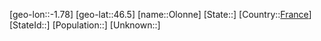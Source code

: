 ﻿---
location: [46.5,-1.78]
type: City
tags:
- geo/City


SpocWebEntityId: 33102
isDeleted: false
confidential: public

---
[geo-lon::-1.78]
[geo-lat::46.5]
[name::Olonne]
[State::]
[Country::[France](geo/Continent/Europe/France.md)]
[StateId::]
[Population::]
[Unknown::]

